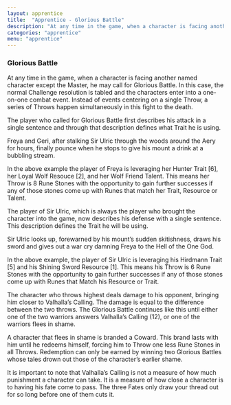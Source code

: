 ```yaml
---
layout: apprentice
title:  "Apprentice - Glorious Battle"
description: "At any time in the game, when a character is facing another named character except the Master, he may call for Glorious Battle. In this case, the normal Challenge resolution is tabled and the characters enter into a one-on-one combat event. Instead of events centering on a single Throw, a series of Throws happen simultaneously in this fight to the death."
categories: "apprentice"
menu: "apprentice"
---
```

<h3 class="text-center">Glorious Battle</h3>
<p class="first">At any time in the game, when a character is facing another named character except the Master, he may call for Glorious Battle. In this case, the normal Challenge resolution is tabled and the characters enter into a one-on-one combat event. Instead of events centering on a single Throw, a series of Throws happen simultaneously in this fight to the death.</p>
<p>The player who called for Glorious Battle first describes his attack in a single sentence and through that description defines what Trait he is using.</p>
<p class="call-out text-center">Freya and Geri, after stalking Sir Ulric through the woods around the Aery for hours, finally pounce when he stops to give his mount a drink at a bubbling stream.</p>
<p class="first">In the above example the player of Freya is leveraging her Hunter Trait [6], her Loyal Wolf Resouce [2], and her Wolf Friend Talent. This means her Throw is 8 Rune Stones with the opportunity to gain further successes if any of those stones come up with Runes that match her Trait, Resource or Talent. </p>
<p>The player of Sir Ulric, which is always the player who brought the character into the game, now describes his defense with a single sentence. This description defines the Trait he will be using.</p>
<p class="call-out text-center">Sir Ulric looks up, forewarned by his mount’s sudden skitishness, draws his sword and gives out a war cry damning Freya to the Hell of the One God.</p>
<p class="first">In the above example, the player of Sir Ulric is leveraging his Hirdmann Trait [5] and his Shining Sword Resource [1]. This means his Throw is 6 Rune Stones with the opportunity to gain further successes if any of those stones come up with Runes that Match his Resource or Trait. </p>
<p>The character who throws highest deals damage to his opponent, bringing him closer to Valhalla’s Calling. The damage is equal to the difference between the two throws. The Glorious Battle continues like this until either one of the two warriors answers Valhalla’s Calling (12), or one of the warriors flees in shame.</p>
<p>A character that flees in shame is branded a Coward. This brand lasts with him until he redeems himself, forcing him to Throw one less Rune Stones in all Throws. Redemption can only be earned by winning two Glorious Battles whose tales drown out those of the character’s earlier shame.</p>
<p>It is important to note that Valhalla’s Calling is not a measure of how much punishment a character can take. It is a measure of how close a character is to having his fate come to pass. The three Fates only draw your thread out for so long before one of them cuts it.</p>